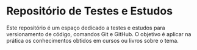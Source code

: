 # Repositório de Testes e Estudos

Este repositório é um espaço dedicado a testes e estudos para versionamento de código, comandos Git e GitHub. O objetivo é aplicar na prática os conhecimentos obtidos em cursos ou livros sobre o tema.
